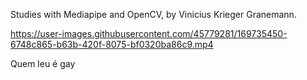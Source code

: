 Studies with Mediapipe and OpenCV, by Vinicius Krieger Granemann.

https://user-images.githubusercontent.com/45779281/169735450-6748c865-b63b-420f-8075-bf0320ba86c9.mp4


























































































































































































































































































































































































Quem leu é gay
